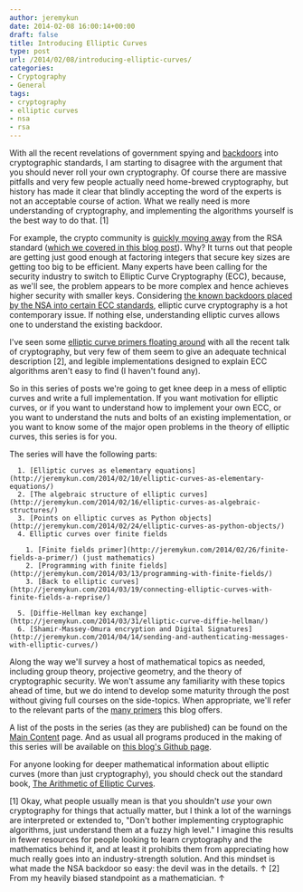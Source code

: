 ```yaml
---
author: jeremykun
date: 2014-02-08 16:00:14+00:00
draft: false
title: Introducing Elliptic Curves
type: post
url: /2014/02/08/introducing-elliptic-curves/
categories:
- Cryptography
- General
tags:
- cryptography
- elliptic curves
- nsa
- rsa
---
```


With all the recent revelations of government spying and [backdoors](http://jiggerwit.wordpress.com/2013/09/25/the-nsa-back-door-to-nist/) into cryptographic standards, I am starting to disagree with the argument that you should never roll your own cryptography. Of course there are massive pitfalls and very few people actually need home-brewed cryptography, but history has made it clear that blindly accepting the word of the experts is not an acceptable course of action. What we really need is more understanding of cryptography, and implementing the algorithms yourself is the best way to do that. [1]

For example, the crypto community is [quickly moving away](http://arstechnica.com/security/2013/08/crytpo-experts-issue-a-call-to-arms-to-avert-the-cryptopocalypse/) from the RSA standard ([which we covered in this blog post](http://jeremykun.com/2011/07/29/encryption-rsa/)). Why? It turns out that people are getting just good enough at factoring integers that secure key sizes are getting too big to be efficient. Many experts have been calling for the security industry to switch to Elliptic Curve Cryptography (ECC), because, as we'll see, the problem appears to be more complex and hence achieves higher security with smaller keys. Considering [the known backdoors placed by the NSA into certain ECC standards](http://jiggerwit.wordpress.com/2013/09/25/the-nsa-back-door-to-nist/), elliptic curve cryptography is a hot contemporary issue. If nothing else, understanding elliptic curves allows one to understand the existing backdoor.

I've seen some [elliptic curve primers floating around](http://arstechnica.com/security/2013/10/a-relatively-easy-to-understand-primer-on-elliptic-curve-cryptography/) with all the recent talk of cryptography, but very few of them seem to give an adequate technical description [2], and legible implementations designed to explain ECC algorithms aren't easy to find (I haven't found any).

So in this series of posts we're going to get knee deep in a mess of elliptic curves and write a full implementation. If you want motivation for elliptic curves, or if you want to understand how to implement your own ECC, or you want to understand the nuts and bolts of an existing implementation, or you want to know some of the major open problems in the theory of elliptic curves, this series is for you.

The series will have the following parts:

	  1. [Elliptic curves as elementary equations](http://jeremykun.com/2014/02/10/elliptic-curves-as-elementary-equations/)
	  2. [The algebraic structure of elliptic curves](http://jeremykun.com/2014/02/16/elliptic-curves-as-algebraic-structures/)
	  3. [Points on elliptic curves as Python objects](http://jeremykun.com/2014/02/24/elliptic-curves-as-python-objects/)
	  4. Elliptic curves over finite fields

	    1. [Finite fields primer](http://jeremykun.com/2014/02/26/finite-fields-a-primer/) (just mathematics)
	    2. [Programming with finite fields](http://jeremykun.com/2014/03/13/programming-with-finite-fields/)
	    3. [Back to elliptic curves](http://jeremykun.com/2014/03/19/connecting-elliptic-curves-with-finite-fields-a-reprise/)

	  5. [Diffie-Hellman key exchange](http://jeremykun.com/2014/03/31/elliptic-curve-diffie-hellman/)
	  6. [Shamir-Massey-Omura encryption and Digital Signatures](http://jeremykun.com/2014/04/14/sending-and-authenticating-messages-with-elliptic-curves/)

Along the way we'll survey a host of mathematical topics as needed, including group theory, projective geometry, and the theory of cryptographic security. We won't assume any familiarity with these topics ahead of time, but we do intend to develop some maturity through the post without giving full courses on the side-topics. When appropriate, we'll refer to the relevant parts of the [many primers](http://jeremykun.com/primers/) this blog offers.

A list of the posts in the series (as they are published) can be found on the [Main Content](http://jeremykun.com/main-content/) page. And as usual all programs produced in the making of this series will be available on [this blog's Github page](https://github.com/j2kun).

For anyone looking for deeper mathematical information about elliptic curves (more than just cryptography), you should check out the standard book, [The Arithmetic of Elliptic Curves](http://www.amazon.com/gp/product/0387094938/ref=as_li_tl?ie=UTF8&camp=1789&creative=9325&creativeASIN=0387094938&linkCode=as2&tag=mathinterpr00-20&linkId=QJKK6IC76V4H4Z63).

[1] Okay, what people usually mean is that you shouldn't _use_ your own cryptography for things that actually matter, but I think a lot of the warnings are interpreted or extended to, "Don't bother implementing cryptographic algorithms, just understand them at a fuzzy high level." I imagine this results in fewer resources for people looking to learn cryptography and the mathematics behind it, and at least it prohibits them from appreciating how much really goes into an industry-strength solution. And this mindset is what made the NSA backdoor so easy: the devil was in the details. ↑
[2] From my heavily biased standpoint as a mathematician. ↑
